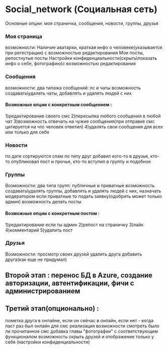 # Social_network (Социальная сеть)
Основные опции: моя страничка, сообщения, новости, группы, друзья

### Моя страница
возможности: 
Наличие аватарки, краткая инфо о человеке(указывается при регестрации) с возможностью редактирования
Мои посты, репостнутые посты 
Настройки конфиденциальности(скрыть\показать инфо о себе, фотографию)с возможностью редактирования

### Сообщения
возможности: 
два типажа сообщений: лс и чаты 
возможность создавать\удалять чаты, добавлять и удалять людей с них 
#### Возможные опции с конкретным сообщением :
1)редактирование своего смс
2)пересылка любого сообщения в любой чат
3)возможность отвечать на чужие сообщения(при отправке смс цитируется на что человек ответил)
4)удалять свои сообщения для всех или только для себя

### Новости
по дате сортируются спам по типу друг добавил кого-то в друзья, кто-то опубликовал пост и прочье, кто-то вступил в группу и подобное

### Группы
Возможности:
два типа групп: публичные и приватные
возможность создавать\удалять группы, добавлять и удалять людей с них, назначать модератором
если приватные то подать заявку(одобрить может только админ)
возможность делать посты
#### Возможные опции с конкретным постом :
1)редактирование если ты админ
2)репост на страничку
3)лайк
4)комментарий
5)удалить пост

### Друзья
Возможности:
просмотр своих друзей
удалить друга
добавить друга(как еще не придумал)

## Второй этап : перенос БД в Azure, создание авторизации, автентификации, фичи с администрированием

## Третий этап(опционально) : 
пометка друга в онлайне, если он сейчас в онлайн, если нет - когда ласт раз был онлайн
для смс реализация возможности смотреть было ли прочитанное смс
добавка главы "фотографии" с соответствующим функционалом
возможность скрыть друзей и отображение только у себя (настройки конфиденциальности)
